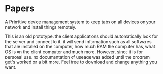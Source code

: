 # Papers
A Primitive device management system to keep tabs on all devices on your network and install things remotely.

This is an old prototype. the client applications should automatically look for the server and connect to it. it will send information such as all softwares that are installed on the computer, how much RAM the computer has, what OS is on the client computer and much more. However, since it is for personal use, no documentation of useage was added until the program get's worked on a bit more.
Feel free to download and change anything you want.
